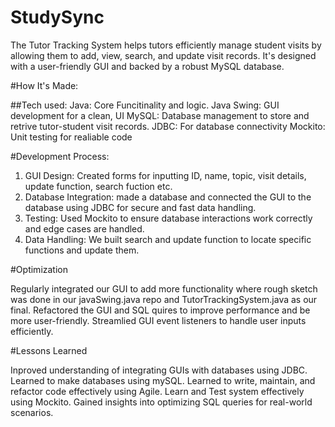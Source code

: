 # StudySync

The Tutor Tracking System helps tutors efficiently manage student visits by allowing them to add, view, search, and update visit records. It's designed with a user-friendly GUI and backed by a robust MySQL database. 

#How It's Made:

##Tech used: 
Java: Core Funcitinality and logic.
Java Swing: GUI development for a clean, UI
MySQL: Database management to store and retrive tutor-student visit records.
JDBC: For database connectivity
Mockito: Unit testing for realiable code

#Development Process:
1) GUI Design: Created forms for inputting ID, name, topic, visit details, update function, search fuction etc.
2) Database Integration: made a database and connected the GUI to the database using JDBC for secure and fast data handling.
3) Testing: Used Mockito to ensure database interactions work correctly and edge cases are handled.
4) Data Handling: We built search and update function to locate specific functions and update them.

#Optimization

Regularly integrated our GUI to add more functionality where rough sketch was done in our javaSwing.java repo and TutorTrackingSystem.java as our final.
Refactored the GUI and SQL quires to improve performance and be more user-friendly.
Streamlied GUI event listeners to handle user inputs efficiently.

#Lessons Learned

Inproved understanding of integrating GUIs with databases using JDBC.
Learned to make databases using mySQL.
Learned to write, maintain, and refactor code effectively using Agile.
Learn and Test system effectively using Mockito.
Gained insights into optimizing SQL queries for real-world scenarios.





